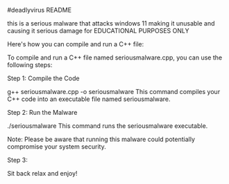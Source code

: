 #deadlyvirus README

this is a serious malware that attacks windows 11 making it unusable and causing it serious damage for EDUCATIONAL PURPOSES ONLY

Here's how you can compile and run a C++ file:

To compile and run a C++ file named seriousmalware.cpp, you can use the following steps:

Step 1: Compile the Code

g++ seriousmalware.cpp -o seriousmalware
This command compiles your C++ code into an executable file named seriousmalware.

Step 2: Run the Malware

./seriousmalware
This command runs the seriousmalware executable.

Note: Please be aware that running this malware could potentially compromise your system security.

Step 3:

Sit back relax and enjoy!
